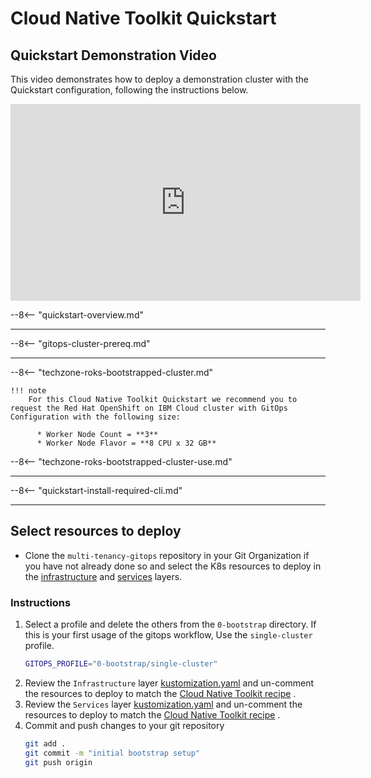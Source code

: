 # Cloud Native Toolkit Quickstart

<!--- cSpell:ignore qube cntk autoplay allowfullscreen -->

## Quickstart Demonstration Video

This video demonstrates how to deploy a demonstration cluster with the Quickstart configuration, following the instructions below.

<div align="center"><iframe width="560" height="315" src="https://www.youtube.com/embed/ekVNdLOWyvg" title="YouTube video player" frameborder="0" allow="accelerometer; autoplay; clipboard-write; encrypted-media; gyroscope; picture-in-picture" allowfullscreen></iframe></div>


--8<-- "quickstart-overview.md"

---

--8<-- "gitops-cluster-prereq.md"

---

--8<-- "techzone-roks-bootstrapped-cluster.md"

    !!! note
        For this Cloud Native Toolkit Quickstart we recommend you to request the Red Hat OpenShift on IBM Cloud cluster with GitOps Configuration with the following size:
          
          * Worker Node Count = **3**
          * Worker Node Flavor = **8 CPU x 32 GB**

--8<-- "techzone-roks-bootstrapped-cluster-use.md"

---

--8<-- "quickstart-install-required-cli.md"

---

## Select resources to deploy

- Clone the `multi-tenancy-gitops` repository in your Git Organization if you have not already done so and select the K8s resources to deploy in the [infrastructure](https://github.com/cloud-native-toolkit/multi-tenancy-gitops/blob/master/0-bootstrap/single-cluster/1-infra/kustomization.yaml) and [services](https://github.com/cloud-native-toolkit/multi-tenancy-gitops/blob/master/0-bootstrap/single-cluster/2-services/kustomization.yaml) layers.

### Instructions
1. Select a profile and delete the others from the `0-bootstrap` directory.  If this is your first usage of the gitops workflow, Use the `single-cluster` profile.
    ```bash
    GITOPS_PROFILE="0-bootstrap/single-cluster"
    ```
2. Review the `Infrastructure` layer [kustomization.yaml](https://github.com/cloud-native-toolkit/multi-tenancy-gitops/blob/master/0-bootstrap/single-cluster/1-infra/kustomization.yaml) and un-comment the resources to deploy to match the [Cloud Native Toolkit recipe](https://github.com/cloud-native-toolkit/multi-tenancy-gitops/blob/master/doc/cloud-native-toolkit-recipe.md) .
3. Review the `Services` layer [kustomization.yaml](https://github.com/cloud-native-toolkit/multi-tenancy-gitops/blob/master/0-bootstrap/single-cluster/2-services/kustomization.yaml) and un-comment the resources to deploy to match the [Cloud Native Toolkit recipe](https://github.com/cloud-native-toolkit/multi-tenancy-gitops/blob/master/doc/cloud-native-toolkit-recipe.md) .
4. Commit and push changes to your git repository
    ```bash
    git add .
    git commit -m "initial bootstrap setup"
    git push origin
    ```